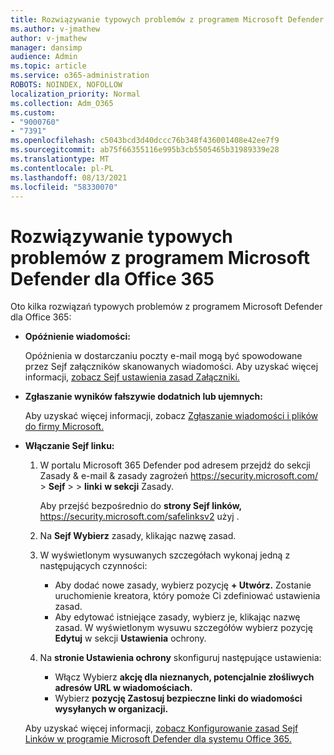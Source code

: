 ```yaml
---
title: Rozwiązywanie typowych problemów z programem Microsoft Defender dla Office 365
ms.author: v-jmathew
author: v-jmathew
manager: dansimp
audience: Admin
ms.topic: article
ms.service: o365-administration
ROBOTS: NOINDEX, NOFOLLOW
localization_priority: Normal
ms.collection: Adm_O365
ms.custom:
- "9000760"
- "7391"
ms.openlocfilehash: c5043bcd3d40dccc76b348f436001408e42ee7f9
ms.sourcegitcommit: ab75f66355116e995b3cb5505465b31989339e28
ms.translationtype: MT
ms.contentlocale: pl-PL
ms.lasthandoff: 08/13/2021
ms.locfileid: "58330070"
---
```

# <a name="fix-common-problems-with-microsoft-defender-for-office-365"></a>Rozwiązywanie typowych problemów z programem Microsoft Defender dla Office 365

Oto kilka rozwiązań typowych problemów z programem Microsoft Defender dla Office 365:

- **Opóźnienie wiadomości:**

  Opóźnienia w dostarczaniu poczty e-mail mogą być spowodowane przez Sejf załączników skanowanych wiadomości. Aby uzyskać więcej informacji, [zobacz Sejf ustawienia zasad Załączniki.](https://docs.microsoft.com/microsoft-365/security/office-365-security/safe-attachments#safe-attachments-policy-settings)

- **Zgłaszanie wyników fałszywie dodatnich lub ujemnych:**

  Aby uzyskać więcej informacji, zobacz [Zgłaszanie wiadomości i plików do firmy Microsoft.](https://docs.microsoft.com/microsoft-365/security/office-365-security/report-junk-email-messages-to-microsoft)

- **Włączanie Sejf linku:**

  1. W portalu Microsoft 365 Defender pod adresem przejdź do sekcji Zasady & e-mail & zasady zagrożeń <https://security.microsoft.com/>  \> **Sejf** \>  \> **linki** **w sekcji** Zasady.

     Aby przejść bezpośrednio do **strony Sejf linków,** <https://security.microsoft.com/safelinksv2> użyj .

  2. Na **Sejf Wybierz** zasady, klikając nazwę zasad.
  3. W wyświetlonym wysuwanych szczegółach wykonaj jedną z następujących czynności:
     - Aby dodać nowe zasady, wybierz pozycję **+ Utwórz.** Zostanie uruchomienie kreatora, który pomoże Ci zdefiniować ustawienia zasad.
     - Aby edytować istniejące zasady, wybierz je, klikając nazwę zasad. W wyświetlonym wysuwu szczegółów wybierz pozycję **Edytuj** w sekcji **Ustawienia** ochrony.
  4. Na **stronie Ustawienia ochrony** skonfiguruj następujące ustawienia:
     - Włącz Wybierz **akcję dla nieznanych, potencjalnie złośliwych adresów URL w wiadomościach.**
     - Wybierz **pozycję Zastosuj bezpieczne linki do wiadomości wysyłanych w organizacji.**

  Aby uzyskać więcej informacji, [zobacz Konfigurowanie zasad Sejf Linków w programie Microsoft Defender dla systemu Office 365.](https://docs.microsoft.com/microsoft-365/security/office-365-security/set-up-safe-links-policies)
